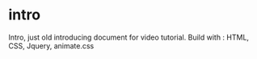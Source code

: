 # intro

Intro, just old introducing document for video tutorial. 
Build with : HTML, CSS, Jquery, animate.css
